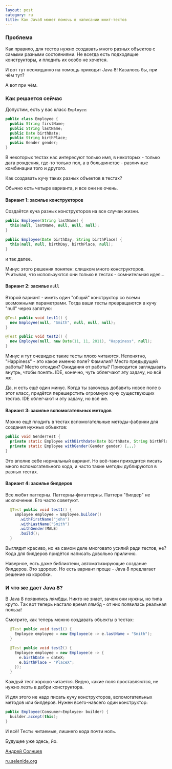 ```yaml
---
layout: post
category: ru
title: Как Java8 может помочь в написании юнит-тестов
---
```


### Проблема

Как правило, для тестов нужно создавать много разных объектов с самыми разными состояниями. 
Не всегда есть подходящие конструкторы, и плодить их особо не хочется. 

И вот тут неожиданно на помощь приходит Java 8!
Казалось бы, при чём тут?

А вот при чём.

<!--more-->

### Как решается сейчас

Допустим, есть у вас класс `Employee`:

```java
public class Employee {
  public String firstName;
  public String lastName;
  public Date birthDate;
  public String birthPlace;
  public Gender gender;
}
```

В некоторых тестах нас интересуют только имя, в некоторых - только дата рождения, где-то только пол, 
а в большинстве - различные комбинации того и другого. 

Как создавать кучу таких разных объектов в тестах?

Обычно есть четыре варианта, и все они не очень.

#### Вариант 1: засилье конструкторов

Создаётся куча разных конструкторов на все случаи жизни.

```java
public Employee(String lastName) {
  this(null, lastName, null, null, null);
}

public Employee(Date birthDay, String birthPlace) {
  this(null, null, birthDay, birthPlace, null);
}
```
и так далее.

Минус этого решения понятен: слишком много конструкторов. 
Учитывая, что используются они только в тестах - сомнительная идея...

#### Вариант 2: засилье `null`

Второй вариант - иметь один "общий" конструктор со всеми возможными параметрами.
Тогда ваши тесты превращаются в кучу "null" через запятую:

```java
@Test public void test1() {
  new Employee(null, "Smith", null, null, null);
}

@Test public void test2() {
  new Employee(null, new Date(11, 11, 2011), "Happiness", null);
}
```

Минус и тут очевиден: такие тесты плохо читаются. Непонятно, "Happiness" - это какое именно поле?
Фамилия? Место предыдущей работы? Место отсидки? Ожидания от работы?
Приходится заглядывать внутрь, чтобы понять. IDE, конечно, чуть облегчают эту задачу, но всё же.

Да, и есть ещё один минус. Когда ты захочешь добавить новое поле в этот класс, придётся перешерстить огромную кучу существующих тестов.
IDE облегчают и эту задачу, но всё же. 

#### Вариант 3: засилье вспомогательных методов

Можно ещё плодить в тестах вспомогательные методы-фабрики для создания нужных объектов:

```java
public void GenderTest {
  private static Employee withBirthdate(Date birthDate, String birthPlace) {...}
  private static Employee withGender(Gender gender) {...}
}
```

Это вполне себе нормальный вариант. Но всё-таки приходится писать много вспомогательного кода, 
и часто такие методы дублируются в разных тестах. 

#### Вариант 4: засилье билдеров

Все любят паттерны. Паттерны-фигаттерны. Паттерн "билдер" не исключение. Его часто советуют.
 
```java
  @Test public void test1() {
    Employee employee = Employee.builder()
      .withFirstName("john")
      .withLastName("Smith")
      .withGender(MALE)
      .build();
  }
```

Выглядит красиво, но на самом деле многовато усилий ради тестов, не?
Кода для билдеров придётся написать довольно прилично.

Наверное, есть даже библиотеки, автоматизирующие создание билдеров. Это здорово.
Но есть вариант проще - Java 8 предлагает решение из коробки.

### И что же даст Java 8?

В Java 8 появились лямбды. Никто не знает, зачем они нужны, но типа круто.
Так вот теперь настало время лямбд - от них появилась реальная польза!

Смотрите, как теперь можно создавать объекты в тестах:

```java
  @Test public void test1() {
    Employee employee = new Employee(e -> e.lastName = "Smith");
  }

  @Test public void test2() {
    Employee employee = new Employee(e -> {
      e.birthDate = dateX; 
      e.birthPlace = "PlaceX";
    });
  }
```

Каждый тест хорошо читается. Видно, какие поля проставляются, не нужно лезть в дебри конструктора.

И для этого не надо писать кучу конструкторов, вспомогательных методов или билдеров.
Нужен всего-навсего один конструктор:

```java
public Employee(Consumer<Employee> builder) {
  builder.accept(this);
}
```

И всё! Тесты читаемые, лишнего кода почти ноль. 

Будущее уже здесь, йо.

[Андрей Солнцев](https://twitter.com/asolntsev) 

[ru.selenide.org](http://ru.selenide.org)



